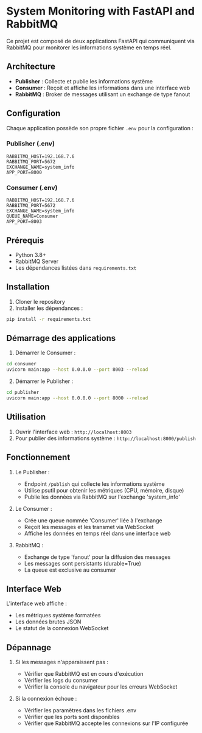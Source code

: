 # System Monitoring with FastAPI and RabbitMQ

Ce projet est composé de deux applications FastAPI qui communiquent via RabbitMQ pour monitorer les informations système en temps réel.

## Architecture

- **Publisher** : Collecte et publie les informations système
- **Consumer** : Reçoit et affiche les informations dans une interface web
- **RabbitMQ** : Broker de messages utilisant un exchange de type fanout

## Configuration

Chaque application possède son propre fichier `.env` pour la configuration :

### Publisher (.env)
```env
RABBITMQ_HOST=192.168.7.6
RABBITMQ_PORT=5672
EXCHANGE_NAME=system_info
APP_PORT=8000
```

### Consumer (.env)
```env
RABBITMQ_HOST=192.168.7.6
RABBITMQ_PORT=5672
EXCHANGE_NAME=system_info
QUEUE_NAME=Consumer
APP_PORT=8003
```

## Prérequis

- Python 3.8+
- RabbitMQ Server
- Les dépendances listées dans `requirements.txt`

## Installation

1. Cloner le repository
2. Installer les dépendances :
```bash
pip install -r requirements.txt
```

## Démarrage des applications

1. Démarrer le Consumer :
```bash
cd consumer
uvicorn main:app --host 0.0.0.0 --port 8003 --reload
```

2. Démarrer le Publisher :
```bash
cd publisher
uvicorn main:app --host 0.0.0.0 --port 8000 --reload
```

## Utilisation

1. Ouvrir l'interface web : `http://localhost:8003`
2. Pour publier des informations système : `http://localhost:8000/publish`

## Fonctionnement

1. Le Publisher :
   - Endpoint `/publish` qui collecte les informations système
   - Utilise psutil pour obtenir les métriques (CPU, mémoire, disque)
   - Publie les données via RabbitMQ sur l'exchange 'system_info'

2. Le Consumer :
   - Crée une queue nommée 'Consumer' liée à l'exchange
   - Reçoit les messages et les transmet via WebSocket
   - Affiche les données en temps réel dans une interface web

3. RabbitMQ :
   - Exchange de type 'fanout' pour la diffusion des messages
   - Les messages sont persistants (durable=True)
   - La queue est exclusive au consumer

## Interface Web

L'interface web affiche :
- Les métriques système formatées
- Les données brutes JSON
- Le statut de la connexion WebSocket

## Dépannage

1. Si les messages n'apparaissent pas :
   - Vérifier que RabbitMQ est en cours d'exécution
   - Vérifier les logs du consumer
   - Vérifier la console du navigateur pour les erreurs WebSocket

2. Si la connexion échoue :
   - Vérifier les paramètres dans les fichiers .env
   - Vérifier que les ports sont disponibles
   - Vérifier que RabbitMQ accepte les connexions sur l'IP configurée
